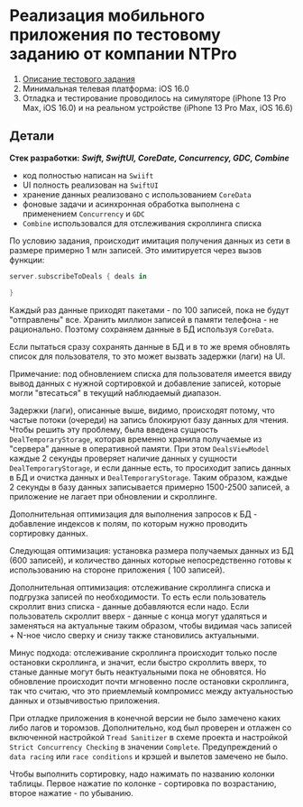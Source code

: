 # Реализация мобильного приложения по тестовому заданию от компании NTPro

1. [Описание тестового задания](./TaskDescription.md)
1. Минимальная телевая платформа: iOS 16.0
1. Отладка и тестирование проводилось на симуляторе (iPhone 13 Pro Max, iOS 16.0) и на реальном устройстве (iPhone 13 Pro Max, iOS 16.6)


## Детали

**Стек разработки:** ***Swift, SwiftUI, CoreDate, Concurrency, GDC, Combine***
- код полностью написан на `Swiift`
- UI полность реализован на `SwiftUI`
- хранение данных реализовано с использованием `CoreData`
- фоновые задачи и асинхронная обработка выполнена с применением `Concurrency` и `GDC`
- `Combine` использовался для отслеживания скроллинга списка


По условию задания, происходит имитация получения данных из сети в размере примерно 1 млн записей. Это имитируется через вызов функции:

```swift
server.subscribeToDeals { deals in

}
```

Каждый раз данные приходят пакетами - по 100 записей, пока не будут "отправлены" все. 
Хранить миллион записей в памяти телефона - не рационально. Поэтому сохраняем данные в БД используя `CoreData`. 

Если пытаться сразу сохранять данные в БД и в то же время обновлять список для пользователя, то это может вызвать задержки (лаги) на UI. 

Примечание: под обновлением списка для пользователя имеется ввиду вывод данных с нужной сортировкой и добавление записей, которые могли "втесаться" в текущий наблюдаемый диапазон.

Задержки (лаги), описанные выше, видимо, происходят потому, что частые потоки (очереди) на запись блокируют базу данных для чтения. Чтобы решить эту проблему, была введена сущность `DealTemporaryStorage`, которая временно хранила получаемые из "сервера" данные в оперативной памяти. При этом `DealsViewModel` каждые 2 секунды проверяет наличие данных у сущности `DealTemporaryStorage`, и если данные есть, то просиходит запись данных в БД и очистка данных и `DealTemporaryStorage`. Таким образом, каждые 2 секунды в базу данных записывается примерно 1500-2500 записей, а приложение не лагает при обновлении и скроллинге.

Дополнительная оптимизация для выполнения запросов к БД - добавление индексов к полям, по которым нужно проводить сортировку данных.

Следующая оптимизация: установка размера получаемых данных из БД (600 записей), и количество данных которые непосредственно готовы к использованию на стороне приложения ( 100 записей).

Дополнительная оптимизация: отслеживание скроллинга списка и подгрузка записей по необходимости. То есть если пользователь скроллит вниз списка - данные добавляются если надо. Если пользователь скроллит вверх - данные с конца могут удаляться и заменяться на актуальные таким образом, чтобы видимая чась записей + N-ное число сверху и снизу также становились актуальными.

Минус подхода: отслеживание скроллинга происходит только после остановки скроллинга, и значит, если быстро скроллить вверх, то станые данные могут быть неактуальными пока не обновятся. Но обновление происходит почти мгновенно после остановки скроллинга, так что считаю, что это приемлемый компромисс между актуальностью данных и отзывчивостью приложения.

При отладке приложения в конечной версии не было замечено каких либо лагов и торомзов. Дополнительно, код был проверен и отлажен со включенной настройкой `Tread Sanitizer` в схеме проекта и настройкой `Strict Concurrency Checking` в значении `Complete`. Предупреждений о `data racing` или `race conditions` и крэшей и вылетов замечено не было.

Чтобы выполнить сортировку, надо нажимать по названию колонки таблицы. Первое нажатие по колонке - сортировка по возрастанию, второе нажатие - по убыванию.